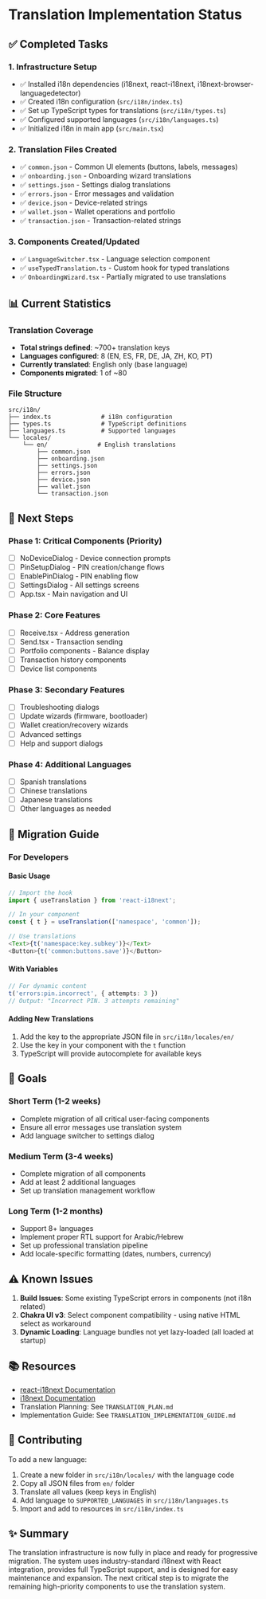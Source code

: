 # Translation Implementation Status

## ✅ Completed Tasks

### 1. Infrastructure Setup
- ✅ Installed i18n dependencies (i18next, react-i18next, i18next-browser-languagedetector)
- ✅ Created i18n configuration (`src/i18n/index.ts`)
- ✅ Set up TypeScript types for translations (`src/i18n/types.ts`)
- ✅ Configured supported languages (`src/i18n/languages.ts`)
- ✅ Initialized i18n in main app (`src/main.tsx`)

### 2. Translation Files Created
- ✅ `common.json` - Common UI elements (buttons, labels, messages)
- ✅ `onboarding.json` - Onboarding wizard translations
- ✅ `settings.json` - Settings dialog translations
- ✅ `errors.json` - Error messages and validation
- ✅ `device.json` - Device-related strings
- ✅ `wallet.json` - Wallet operations and portfolio
- ✅ `transaction.json` - Transaction-related strings

### 3. Components Created/Updated
- ✅ `LanguageSwitcher.tsx` - Language selection component
- ✅ `useTypedTranslation.ts` - Custom hook for typed translations
- ✅ `OnboardingWizard.tsx` - Partially migrated to use translations

## 📊 Current Statistics

### Translation Coverage
- **Total strings defined**: ~700+ translation keys
- **Languages configured**: 8 (EN, ES, FR, DE, JA, ZH, KO, PT)
- **Currently translated**: English only (base language)
- **Components migrated**: 1 of ~80

### File Structure
```
src/i18n/
├── index.ts              # i18n configuration
├── types.ts              # TypeScript definitions
├── languages.ts          # Supported languages
└── locales/
    └── en/              # English translations
        ├── common.json
        ├── onboarding.json
        ├── settings.json
        ├── errors.json
        ├── device.json
        ├── wallet.json
        └── transaction.json
```

## 🚀 Next Steps

### Phase 1: Critical Components (Priority)
- [ ] NoDeviceDialog - Device connection prompts
- [ ] PinSetupDialog - PIN creation/change flows
- [ ] EnablePinDialog - PIN enabling flow
- [ ] SettingsDialog - All settings screens
- [ ] App.tsx - Main navigation and UI

### Phase 2: Core Features
- [ ] Receive.tsx - Address generation
- [ ] Send.tsx - Transaction sending
- [ ] Portfolio components - Balance display
- [ ] Transaction history components
- [ ] Device list components

### Phase 3: Secondary Features
- [ ] Troubleshooting dialogs
- [ ] Update wizards (firmware, bootloader)
- [ ] Wallet creation/recovery wizards
- [ ] Advanced settings
- [ ] Help and support dialogs

### Phase 4: Additional Languages
- [ ] Spanish translations
- [ ] Chinese translations
- [ ] Japanese translations
- [ ] Other languages as needed

## 📝 Migration Guide

### For Developers

#### Basic Usage
```typescript
// Import the hook
import { useTranslation } from 'react-i18next';

// In your component
const { t } = useTranslation(['namespace', 'common']);

// Use translations
<Text>{t('namespace:key.subkey')}</Text>
<Button>{t('common:buttons.save')}</Button>
```

#### With Variables
```typescript
// For dynamic content
t('errors:pin.incorrect', { attempts: 3 })
// Output: "Incorrect PIN. 3 attempts remaining"
```

#### Adding New Translations
1. Add the key to the appropriate JSON file in `src/i18n/locales/en/`
2. Use the key in your component with the `t` function
3. TypeScript will provide autocomplete for available keys

## 🎯 Goals

### Short Term (1-2 weeks)
- Complete migration of all critical user-facing components
- Ensure all error messages use translation system
- Add language switcher to settings dialog

### Medium Term (3-4 weeks)
- Complete migration of all components
- Add at least 2 additional languages
- Set up translation management workflow

### Long Term (1-2 months)
- Support 8+ languages
- Implement proper RTL support for Arabic/Hebrew
- Set up professional translation pipeline
- Add locale-specific formatting (dates, numbers, currency)

## ⚠️ Known Issues

1. **Build Issues**: Some existing TypeScript errors in components (not i18n related)
2. **Chakra UI v3**: Select component compatibility - using native HTML select as workaround
3. **Dynamic Loading**: Language bundles not yet lazy-loaded (all loaded at startup)

## 📚 Resources

- [react-i18next Documentation](https://react.i18next.com/)
- [i18next Documentation](https://www.i18next.com/)
- Translation Planning: See `TRANSLATION_PLAN.md`
- Implementation Guide: See `TRANSLATION_IMPLEMENTATION_GUIDE.md`

## 🤝 Contributing

To add a new language:
1. Create a new folder in `src/i18n/locales/` with the language code
2. Copy all JSON files from `en/` folder
3. Translate all values (keep keys in English)
4. Add language to `SUPPORTED_LANGUAGES` in `src/i18n/languages.ts`
5. Import and add to resources in `src/i18n/index.ts`

## ✨ Summary

The translation infrastructure is now fully in place and ready for progressive migration. The system uses industry-standard i18next with React integration, provides full TypeScript support, and is designed for easy maintenance and expansion. The next critical step is to migrate the remaining high-priority components to use the translation system.